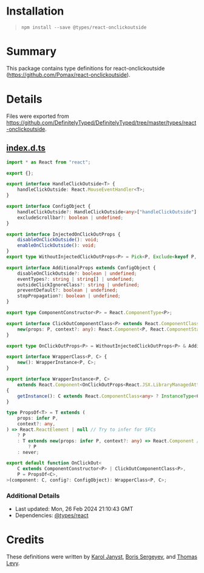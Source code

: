 # Installation
> `npm install --save @types/react-onclickoutside`

# Summary
This package contains type definitions for react-onclickoutside (https://github.com/Pomax/react-onclickoutside).

# Details
Files were exported from https://github.com/DefinitelyTyped/DefinitelyTyped/tree/master/types/react-onclickoutside.
## [index.d.ts](https://github.com/DefinitelyTyped/DefinitelyTyped/tree/master/types/react-onclickoutside/index.d.ts)
````ts
import * as React from "react";

export {};

export interface HandleClickOutside<T> {
    handleClickOutside: React.MouseEventHandler<T>;
}

export interface ConfigObject {
    handleClickOutside?: HandleClickOutside<any>["handleClickOutside"] | undefined;
    excludeScrollbar?: boolean | undefined;
}

export interface InjectedOnClickOutProps {
    disableOnClickOutside(): void;
    enableOnClickOutside(): void;
}
export type WithoutInjectedClickOutProps<P> = Pick<P, Exclude<keyof P, keyof InjectedOnClickOutProps>>;

export interface AdditionalProps extends ConfigObject {
    disableOnClickOutside?: boolean | undefined;
    eventTypes?: string | string[] | undefined;
    outsideClickIgnoreClass?: string | undefined;
    preventDefault?: boolean | undefined;
    stopPropagation?: boolean | undefined;
}

export type ComponentConstructor<P> = React.ComponentType<P>;

export interface ClickOutComponentClass<P> extends React.ComponentClass<P> {
    new(props: P, context?: any): React.Component<P, React.ComponentState> & HandleClickOutside<any>;
}

export type OnClickOutProps<P> = WithoutInjectedClickOutProps<P> & AdditionalProps;

export interface WrapperClass<P, C> {
    new(): WrapperInstance<P, C>;
}

export interface WrapperInstance<P, C>
    extends React.Component<OnClickOutProps<React.JSX.LibraryManagedAttributes<C, P>>>
{
    getInstance(): C extends React.ComponentClass<any> ? InstanceType<C> : never;
}

type PropsOf<T> = T extends (
    props: infer P,
    context?: any,
) => React.ReactElement | null // Try to infer for SFCs
    ? P
    : T extends new(props: infer P, context?: any) => React.Component // Otherwise try to infer for classes
        ? P
    : never;

export default function OnClickOut<
    C extends ComponentConstructor<P> | ClickOutComponentClass<P>,
    P = PropsOf<C>,
>(component: C, config?: ConfigObject): WrapperClass<P, C>;

````

### Additional Details
 * Last updated: Mon, 26 Feb 2024 21:10:43 GMT
 * Dependencies: [@types/react](https://npmjs.com/package/@types/react)

# Credits
These definitions were written by [Karol Janyst](https://github.com/LKay), [Boris Sergeyev](https://github.com/surgeboris), and [Thomas Levy](https://github.com/NilSet).
